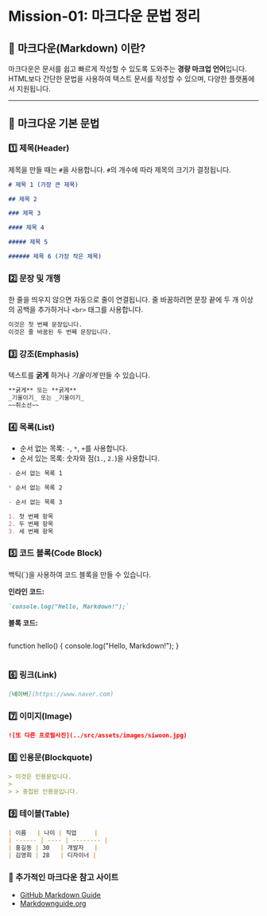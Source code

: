 # Mission-01: 마크다운 문법 정리

## 📝 마크다운(Markdown) 이란?

마크다운은 문서를 쉽고 빠르게 작성할 수 있도록 도와주는 **경량 마크업 언어**입니다.
HTML보다 간단한 문법을 사용하여 텍스트 문서를 작성할 수 있으며, 다양한 플랫폼에서 지원됩니다.

---

## 📌 마크다운 기본 문법

### 1️⃣ 제목(Header)

제목을 만들 때는 `#`을 사용합니다. `#`의 개수에 따라 제목의 크기가 결정됩니다.

```markdown
# 제목 1 (가장 큰 제목)

## 제목 2

### 제목 3

#### 제목 4

##### 제목 5

###### 제목 6 (가장 작은 제목)
```

### 2️⃣ 문장 및 개행

한 줄을 띄우지 않으면 자동으로 줄이 연결됩니다. 줄 바꿈하려면 문장 끝에 두 개 이상의 공백을 추가하거나 `<br>` 태그를 사용합니다.

```markdown
이것은 첫 번째 문장입니다.  
이것은 줄 바꿈된 두 번째 문장입니다.
```

### 3️⃣ 강조(Emphasis)

텍스트를 **굵게** 하거나 _기울이게_ 만들 수 있습니다.

```markdown
**굵게** 또는 **굵게**
_기울이기_ 또는 _기울이기_
~~취소선~~
```

### 4️⃣ 목록(List)

- 순서 없는 목록: `-`, `*`, `+`를 사용합니다.
- 순서 있는 목록: 숫자와 점(`1.`, `2.`)을 사용합니다.

```markdown
- 순서 없는 목록 1

* 순서 없는 목록 2

- 순서 없는 목록 3

1. 첫 번째 항목
2. 두 번째 항목
3. 세 번째 항목
```

### 5️⃣ 코드 블록(Code Block)

백틱(`)을 사용하여 코드 블록을 만들 수 있습니다.

**인라인 코드:**

```markdown
`console.log("Hello, Markdown!");`
```

**블록 코드:**

```markdown

```

function hello() {
console.log("Hello, Markdown!");
}

```

```

### 6️⃣ 링크(Link)

```markdown
[네이버](https://www.naver.com)
```

### 7️⃣ 이미지(Image)

```markdown
![또 다른 프로필사진](../src/assets/images/siwoon.jpg)
```

### 8️⃣ 인용문(Blockquote)

```markdown
> 이것은 인용문입니다.
>
> > 중첩된 인용문입니다.
```

### 9️⃣ 테이블(Table)

```markdown
| 이름   | 나이 | 직업     |
| ------ | ---- | -------- |
| 홍길동 | 30   | 개발자   |
| 김영희 | 28   | 디자이너 |
```

### 🔗 추가적인 마크다운 참고 사이트

- [GitHub Markdown Guide](https://guides.github.com/features/mastering-markdown/)
- [Markdownguide.org](https://www.markdownguide.org/)
